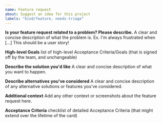 ```yaml
---
name: Feature request
about: Suggest an idea for this project
labels: "kind/feature, needs-triage"
---
```


**Is your feature request related to a problem? Please describe.**
A clear and concise description of what the problem is. Ex. I'm always frustrated when [...]
This should be a user story!

**High-level Goals**
list of high-level Acceptance Criteria/Goals (that is signed off by the team, and unchangeable)

**Describe the solution you'd like**
A clear and concise description of what you want to happen.

**Describe alternatives you've considered**
A clear and concise description of any alternative solutions or features you've considered.

**Additional context**
Add any other context or screenshots about the feature request here.

**Acceptance Criteria**
checklist of detailed Acceptance Criteria (that might extend over the lifetime of the card)

<!-- If applicable add a measure of complexity (story points)/time estimate to the title using [...pt] -->
